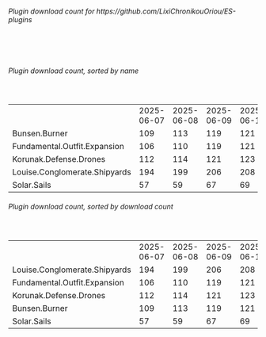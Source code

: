 <h6>Plugin download count for https://github.com/LixiChronikouOriou/ES-plugins</h6><br>
<br>
<h6>Plugin download count, sorted by name</h6><sub><sup><br>
<table>
	<tr>
		<td></td>
		<td>2025-06-07</td>
		<td>2025-06-08</td>
		<td>2025-06-09</td>
		<td>2025-06-10</td>
		<td>2025-06-11</td>
		<td>2025-06-12</td>
		<td>2025-06-13</td>
		<td>today +</td>
	</tr>
	<tr>
		<td>Bunsen.Burner</td>
		<td>109</td>
		<td>113</td>
		<td>119</td>
		<td>121</td>
		<td>121</td>
		<td>126</td>
		<td>126</td>
		<td></td>
	</tr>
	<tr>
		<td>Fundamental.Outfit.Expansion</td>
		<td>106</td>
		<td>110</td>
		<td>119</td>
		<td>121</td>
		<td>122</td>
		<td>135</td>
		<td>137</td>
		<td>+ 2</td>
	</tr>
	<tr>
		<td>Korunak.Defense.Drones</td>
		<td>112</td>
		<td>114</td>
		<td>121</td>
		<td>123</td>
		<td>125</td>
		<td>136</td>
		<td>136</td>
		<td></td>
	</tr>
	<tr>
		<td>Louise.Conglomerate.Shipyards</td>
		<td>194</td>
		<td>199</td>
		<td>206</td>
		<td>208</td>
		<td>208</td>
		<td>221</td>
		<td>221</td>
		<td></td>
	</tr>
	<tr>
		<td>Solar.Sails</td>
		<td>57</td>
		<td>59</td>
		<td>67</td>
		<td>69</td>
		<td>71</td>
		<td>77</td>
		<td>77</td>
		<td></td>
	</tr>
</table>
</sub></sup>
<h6>Plugin download count, sorted by download count</h6><sub><sup><br>
<table>
	<tr>
		<td></td>
		<td>2025-06-07</td>
		<td>2025-06-08</td>
		<td>2025-06-09</td>
		<td>2025-06-10</td>
		<td>2025-06-11</td>
		<td>2025-06-12</td>
		<td>2025-06-13</td>
		<td>today +</td>
	</tr>
	<tr>
		<td>Louise.Conglomerate.Shipyards</td>
		<td>194</td>
		<td>199</td>
		<td>206</td>
		<td>208</td>
		<td>208</td>
		<td>221</td>
		<td>221</td>
		<td></td>
	</tr>
	<tr>
		<td>Fundamental.Outfit.Expansion</td>
		<td>106</td>
		<td>110</td>
		<td>119</td>
		<td>121</td>
		<td>122</td>
		<td>135</td>
		<td>137</td>
		<td>+ 2</td>
	</tr>
	<tr>
		<td>Korunak.Defense.Drones</td>
		<td>112</td>
		<td>114</td>
		<td>121</td>
		<td>123</td>
		<td>125</td>
		<td>136</td>
		<td>136</td>
		<td></td>
	</tr>
	<tr>
		<td>Bunsen.Burner</td>
		<td>109</td>
		<td>113</td>
		<td>119</td>
		<td>121</td>
		<td>121</td>
		<td>126</td>
		<td>126</td>
		<td></td>
	</tr>
	<tr>
		<td>Solar.Sails</td>
		<td>57</td>
		<td>59</td>
		<td>67</td>
		<td>69</td>
		<td>71</td>
		<td>77</td>
		<td>77</td>
		<td></td>
	</tr>
</table>
</sub></sup>
